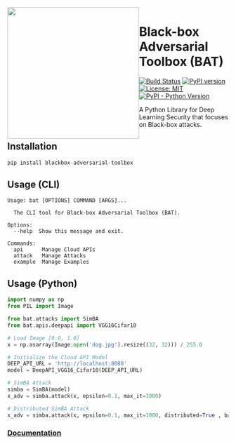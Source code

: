 <img src="https://bat.wuhanstudio.uk/images/bat.png" width=300px style="float: left;" >

# Black-box Adversarial Toolbox (BAT)


[![Build Status](https://app.travis-ci.com/wuhanstudio/blackbox-adversarial-toolbox.svg?branch=master)](https://app.travis-ci.com/wuhanstudio/blackbox-adversarial-toolbox)
[![PyPI version](https://badge.fury.io/py/blackbox-adversarial-toolbox.svg)](https://badge.fury.io/py/blackbox-adversarial-toolbox)
[![License: MIT](https://img.shields.io/badge/License-MIT-yellow.svg)](https://opensource.org/licenses/MIT)
[![PyPI - Python Version](https://img.shields.io/pypi/pyversions/blackbox-adversarial-toolbox)](https://pypi.org/project/blackbox-adversarial-toolbox/)

A Python Library for Deep Learning Security that focuses on Black-box attacks.


## Installation

```python
pip install blackbox-adversarial-toolbox
```


## Usage (CLI)

```
Usage: bat [OPTIONS] COMMAND [ARGS]...

  The CLI tool for Black-box Adversarial Toolbox (BAT).

Options:
  --help  Show this message and exit.

Commands:
  api      Manage Cloud APIs
  attack   Manage Attacks
  example  Manage Examples
```

## Usage (Python)

```python
import numpy as np
from PIL import Image

from bat.attacks import SimBA
from bat.apis.deepapi import VGG16Cifar10

# Load Image [0.0, 1.0]
x = np.asarray(Image.open('dog.jpg').resize((32, 32))) / 255.0

# Initialize the Cloud API Model
DEEP_API_URL = 'http://localhost:8080'
model = DeepAPI_VGG16_Cifar10(DEEP_API_URL)

# SimBA Attack
simba = SimBA(model)
x_adv = simba.attack(x, epsilon=0.1, max_it=1000)

# Distributed SimBA Attack
x_adv = simba.attack(x, epsilon=0.1, max_it=1000, distributed=True , batch=50, max_workers=10)

```

<h3> <a href="https://bat.wuhanstudio.uk/"> Documentation </a>
